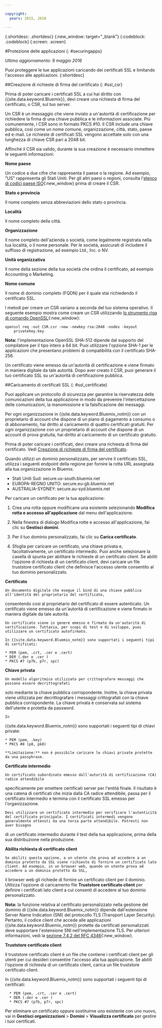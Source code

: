 ```yaml
---

copyright:
  years: 2015, 2016

---
```



{:shortdesc: .shortdesc}
{:new_window: target="_blank"}
{:codeblock: .codeblock}
{:screen: .screen}

#Protezione delle applicazioni
{: #securingapps}

*Ultimo aggiornamento: 9 maggio 2016*

Puoi proteggere le tue applicazioni caricando dei certificati SSL e limitando l'accesso alle applicazioni.
{:shortdesc}

##Creazione di richieste di firma del certificato
{: #ssl_csr}

Prima di poter caricare i certificati SSL a cui hai diritto con {{site.data.keyword.Bluemix}}, devi creare una richiesta di firma del certificato, o CSR, sul tuo server.

Un CSR è un messaggio che viene inviato a un'autorità di certificazione per richiedere la firma di una chiave pubblica
e le informazioni associate. Più comunemente, i CSR sono in formato PKCS #10. Il CSR include una chiave pubblica,
così come un nome comune, organizzazione, città, stato, paese ed e-mail. Le richieste di certificati SSL
vengono accettate solo con una lunghezza di chiave CSR pari a 2048 bit.

Affinché il CSR sia valido, durante la sua creazione è necessario immettere le seguenti informazioni:

**Nome paese**
  
  Un codice a due cifre che rappresenta il paese o la regione. Ad esempio, "US" rappresenta gli Stati
Uniti. Per gli altri paesi o regioni, consulta l'[elenco di codici paese ISO](https://www.iso.org/obp/ui/#search){:new_window} prima di creare il CSR.
  
**Stato o provincia**

  Il nome completo senza abbreviazioni dello stato o provincia.

**Località**

  Il nome completo della città.
  
**Organizzazione**

  Il nome completo dell'azienda o società, come legalmente registrata nella tua località, o il nome
personale. Per le società, assicurati di includere il suffisso di registrazione, ad esempio Ltd., Inc. o NV.
  
**Unità organizzativa**

  Il nome della sezione della tua società che ordina il certificato, ad esempio Accounting o
Marketing.
  
**Nome comune**

  Il nome di dominio completo (FQDN) per il quale stai richiedendo il certificato SSL.
  
I metodi per creare un CSR variano a seconda del tuo sistema operativo. Il seguente esempio mostra come creare un CSR utilizzando [lo strumento riga di comando OpenSSL](http://www.openssl.org/){:new_window}:

```
openssl req -out CSR.csr -new -newkey rsa:2048 -nodes -keyout
    privatekey.key
```

**Nota:** l'implementazione OpenSSL SHA-512 dipende dal supporto del compilatore per il tipo intero a 64 bit. Puoi utilizzare
l'opzione SHA-1 per le applicazioni che presentano problemi di compatibilità con il certificato
SHA-256.

Un certificato viene emesso da un'autorità di
certificazione e viene firmato in maniera digitale da tale autorità. Dopo aver creato il CSR, puoi generare il tuo certificato SSL su un'autorità di certificazione pubblica. 

##Caricamento di certificati SSL
{: #ssl_certificate}

Puoi applicare un protocollo di sicurezza per garantire la riservatezza
delle comunicazioni della tua applicazione in modo da prevenire l'intercettazione delle comunicazioni,
la manomissione e la falsificazione dei messaggi.

Per ogni organizzazione in {{site.data.keyword.Bluemix_notm}} con
un proprietario di account che dispone di un piano di pagamento a consumo o di abbonamento, hai diritto
al caricamento di quattro certificati gratuiti. Per ogni organizzazione
con un proprietario di account che dispone di un account di prova gratuita, hai diritto al
caricamento di un certificato gratuito.

Prima di poter caricare i certificati, devi creare una
richiesta di firma del certificato. Vedi [Creazione di richieste di firma del certificato](#ssl_csr).

Quando utilizzi un dominio personalizzato, per servire il certificato SSL, utilizza i seguenti endpoint della regione per fornire la rotta URL assegnata alla tua organizzazione in Bluemix.

  * Stati Uniti Sud: secure.us-south.bluemix.net 
  * EUROPA-REGNO UNITO: secure.eu-gb.bluemix.net
  * AUSTRALIA-SYDNEY: secure.au-syd.bluemix.net 


Per caricare un certificato per la tua applicazione:

1. Crea una rotta oppure modificane una esistente selezionando **Modifica
rotta e accesso all'applicazione** dal menu dell'applicazione.

2. Nella finestra di dialogo Modifica rotte e accesso all'applicazione, fai clic su **Gestisci domini**.

3. Per il tuo dominio personalizzato, fai clic su **Carica certificato**.

4. Sfoglia per caricare un certificato, una chiave privata e,
facoltativamente, un certificato intermedio. Puoi anche selezionare la casella di spunta per abilitare le richieste di un certificato client. Se abiliti l'opzione di richiesta di un certificato client, devi caricare un file truststore certificato client che definisce l'accesso utente consentito al tuo dominio personalizzato.

  **Certificato**
    
    Un documento digitale che esegue il bind di una chiave pubblica all'identità del proprietario del certificato,
consentendo così al proprietario del certificato di essere autenticato. Un certificato viene emesso da un'autorità di
certificazione e viene firmato in maniera digitale da tale autorità.
    
    Un certificato viene in genere emesso e firmato da un'autorità di certificazione. Tuttavia, per scopi di test e di sviluppo, puoi utilizzare un certificato autofirmato.
    
    In {{site.data.keyword.Bluemix_notm}} sono supportati i seguenti tipi di certificati:

	* PEM (pem, .crt, .cer e .cert)
	* DER (.der o .cer )
	* PKCS #7 (p7b, p7r, spc)
	  
  **Chiave privata**
  
    Un modello algoritmico utilizzato per crittografare messaggi che possono essere decrittografati
solo mediante la chiave pubblica corrispondente. Inoltre, la chiave privata viene utilizzata per decrittografare i messaggi crittografati con la chiave pubblica corrispondente. La chiave privata è conservata sul sistema dell'utente e protetta da password.
    
    In
{{site.data.keyword.Bluemix_notm}} sono supportati i seguenti tipi di chiavi private:
    
    * PEM (pem, .key)
    * PKCS #8 (p8, pk8)
    
    **Limitazione:** non è possibile caricare le chiavi private protette da una passphrase.
    
  **Certificato intermedio**
  
    Un certificato subordinato emesso dall'autorità di certificazione (CA) radice attendibile
specificamente per emettere certificati server per l'entità finale. Il risultato è una catena di certificati
che inizia dalla CA radice attendibile, passa per il certificato intermedio e termina con il certificato
SSL emesso per l'organizzazione.
    
    Devi utilizzare un certificato intermedio per verificare l'autenticità del certificato principale. I certificati intermedi vengono generalmente ottenuti da una terza parte attendibile. Potresti non aver bisogno
di un certificato intermedio durante il test della tua applicazione, prima della sua distribuzione nella produzione.
  
  **Abilita richiesta di certificato client**
  
    Se abiliti questa opzione, a un utente che prova ad accedere a un dominio protetto da SSL viene richiesto di fornire un certificato lato client. Ad esempio, in un browser web, quando un utente prova ad accedere a un dominio protetto da SSL,
il browser web gli richiede di fornire un certificato client per il dominio. Utilizza l'opzione di caricamento file **Truststore certificato client** per definire i certificati lato client a cui consenti di accedere al tuo dominio personalizzato.
  
  **Nota:** la funzione relativa al certificato personalizzato nella gestione del dominio di {{site.data.keyword.Bluemix_notm}} dipende dall'estensione Server Name Indication (SNI) del protocollo TLS (Transport Layer Security). Pertanto, il codice
client che accede alle applicazioni {{site.data.keyword.Bluemix_notm}}
protette da certificati personalizzati deve supportare l'estensione SNI nell'implementazione
TLS. Per ulteriori informazioni, vedi la [sezione 7.4.2 del RFC
4346](http://tools.ietf.org/html/rfc4346#section-7.4.2){:new_window}.

  **Truststore certificato client**
  
  Il truststore certificato client è un file che contiene i certificati client per gli utenti per cui desideri consentire l'accesso alla tua applicazione. Se abiliti l'opzione di richiesta di un certificato client, carica un file truststore certificato client. 
  
   In {{site.data.keyword.Bluemix_notm}} sono supportati i seguenti tipi di certificati:
    
      * PEM (pem, .crt, .cer e .cert)
	  * DER (.der o .cer )
      * PKCS #7 (p7b, p7r, spc)

Per eliminare un certificato oppure sostituirne uno esistente con uno nuovo, vai in **Gestisci organizzazioni** > **Domini** > **Visualizza certificato** per gestire i tuoi certificati.
